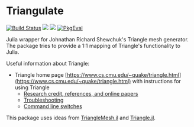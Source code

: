 Triangulate
===========
[![Build Status](https://img.shields.io/travis/JuliaGeometry/Triangulate.jl/master.svg?label=Linux+MacOSX+Windows)](https://travis-ci.com/JuliaGeometry/Triangulate.jl)
[![](https://img.shields.io/badge/docs-stable-blue.svg)](https://juliageometry.github.io/Triangulate.jl/stable)
[![](https://img.shields.io/badge/docs-dev-blue.svg)](https://juliageometry.github.io/Triangulate.jl/dev)
[![PkgEval](https://juliaci.github.io/NanosoldierReports/pkgeval_badges/T/Triangulate.svg)](https://juliaci.github.io/NanosoldierReports/pkgeval_badges/report.html)

Julia wrapper for Johnathan Richard Shewchuk's Triangle mesh generator. The package tries to
provide a 1:1 mapping of Triangle's functionality to Julia.

Useful information about Triangle:
- Triangle home page   [https://www.cs.cmu.edu/~quake/triangle.html](https://www.cs.cmu.edu/~quake/triangle.html)
  with instructions for using Triangle
   - [Research credit, references, and online papers](https://www.cs.cmu.edu/~quake/triangle.research.html)
   - [Troubleshooting](https://www.cs.cmu.edu/~quake/triangle.trouble.html)
   - [Command line switches](https://www.cs.cmu.edu/~quake/triangle.switch.html)

This package uses ideas from  [TriangleMesh.jl](https://github.com/konsim83/TriangleMesh.jl)
and [Triangle.jl](https://github.com/cvdlab/Triangle.jl).


